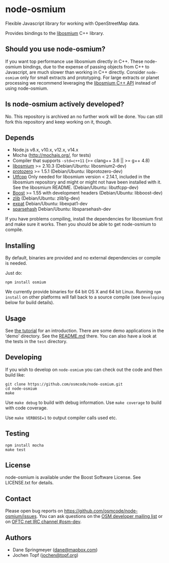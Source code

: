 # node-osmium

Flexible Javascript library for working with OpenStreetMap data.

Provides bindings to the [libosmium](https://github.com/osmcode/libosmium)
C++ library.

## Should you use node-osmium?

If you want top performance use libosmium directly in C++. These node-osmium
bindings, due to the expense of passing objects from C++ to Javascript, are
much slower than working in C++ directly. Consider `node-osmium` only for small
extracts and prototyping. For large extracts or planet processing we recommend
leveraging the [libosmium C++ API](https://github.com/osmcode/libosmium)
instead of using node-osmium.


## Is node-osmium actively developed?

No. This repository is archived an no further work will be done. You can still
fork this repository and keep working on it, though.

## Depends

 - Node.js v8.x, v10.x, v12.x, v14.x
 - Mocha (http://mochajs.org/, for tests)
 - Compiler that supports `-std=c++11` (>= clang++ 3.6 || >= g++ 4.8)
 - [libosmium](https://github.com/osmcode/libosmium) >= 2.10.3
   (Debian/Ubuntu: libosmium2-dev)
 - [protozero](https://github.com/mapbox/protozero) >= 1.5.1
   (Debian/Ubuntu: libprotozero-dev)
 - [Utfcpp](http://utfcpp.sourceforge.net/)
   Only needed for libosmium version < 2.14.1, included in the libosmium
   repository and might or might not have been installed with it. See the
   libosmium README.
   (Debian/Ubuntu: libutfcpp-dev)
 - [Boost](http://www.boost.org/) >= 1.55 with development headers
   (Debian/Ubuntu: libboost-dev)
 - [zlib](http://www.zlib.net/)
   (Debian/Ubuntu: zlib1g-dev)
 - [expat](http://expat.sourceforge.net/)
   Debian/Ubuntu: libexpat1-dev
 - [sparsehash](https://github.com/sparsehash/sparsehash)
   Debian/Ubuntu: libsparsehash-dev

If you have problems compiling, install the dependencies for libosmium first
and make sure it works. Then you should be able to get node-osmium to compile.


## Installing

By default, binaries are provided and no external dependencies or compile is
needed.

Just do:

```shell
npm install osmium
```

We currently provide binaries for 64 bit OS X and 64 bit Linux. Running `npm
install` on other platforms will fall back to a source compile (see
`Developing` below for build details).


## Usage

See [the tutorial](doc/tutorial.md) for an introduction. There are some demo
applications in the 'demo' directory. See the [README.md](demo/README.md)
there. You can also have a look at the tests in the `test` directory.


## Developing

If you wish to develop on `node-osmium` you can check out the code and then
build like:

```shell
git clone https://github.com/osmcode/node-osmium.git
cd node-osmium
make
```

Use `make debug` to build with debug information. Use `make coverage` to build
with code coverage.

Use `make VERBOSE=1` to output compiler calls used etc.


## Testing

    npm install mocha
    make test


## License

node-osmium is available under the Boost Software License. See LICENSE.txt for
details.


## Contact

Please open bug reports on https://github.com/osmcode/node-osmium/issues. You
can ask questions on the
[OSM developer mailing list](https://lists.openstreetmap.org/listinfo/dev)
or on [OFTC net IRC channel #osm-dev](https://wiki.openstreetmap.org/wiki/Irc).


## Authors

 - Dane Springmeyer (dane@mapbox.com)
 - Jochen Topf (jochen@topf.org)

